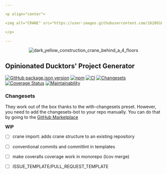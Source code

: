 ```yaml
---

<p align="center">

<img alt="CRANE" src="https://user-images.githubusercontent.com/1620916/216647705-9c77a573-fdf0-4f64-8210-ea4c9f6632b3.png">

</p>

---
```


<p align="center">

<img alt="dark_yellow_construction_crane_behind_a_4_floors" src="https://user-images.githubusercontent.com/1620916/216647259-7d9bafdc-e1ad-4e18-9699-206dcfe2f9db.png">

</p>


## Opinionated Ducktors' Project Generator
[![GitHub package.json version](https://img.shields.io/github/package-json/v/ducktors/crane)](https://github.com/ducktors/crane/releases) [![npm](https://img.shields.io/npm/dt/create-crane)](https://www.npmjs.com/package/create-crane) [![CI](https://github.com/ducktors/crane/actions/workflows/ci.yml/badge.svg)](https://github.com/ducktors/crane/actions/workflows/ci.yml) [![Changesets](https://github.com/ducktors/crane/actions/workflows/changesets.yml/badge.svg)](https://github.com/ducktors/crane/actions/workflows/changesets.yml) [![Coverage Status](https://coveralls.io/repos/github/ducktors/crane/badge.svg?branch=add-coveralls)](https://coveralls.io/github/ducktors/crane?branch=add-coveralls) [![Maintainability](https://api.codeclimate.com/v1/badges/1e471aa8892490e48feb/maintainability)](https://codeclimate.com/github/ducktors/crane/maintainability)


### Changesets
They work out of the box thanks to the with-changesets preset. However, you need to add the changesets-bot to your repo manually. You can do that by going to the [GitHub Marketplace](https://github.com/apps/changeset-bot)

__WIP__
- [ ] crane import: adds crane structure to an existing repository
- [ ] conventional commits and commitlint in templates
- [ ] make coveralls coverage work in monorepo (lcov merge)
- [ ] ISSUE_TEMPLATE/PULL_REQUEST_TEMPLATE

